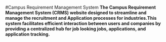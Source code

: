 #Campus Requirement Management System
<b>
  The Campus Requirement Management System (CRMS) website designed to streamline and manage the recruitment and Application processes for industries.This system facilitates efficient interaction between users and companies by providing a centralized hub for job looking jobs, applications, and application tracking. 
</b>
